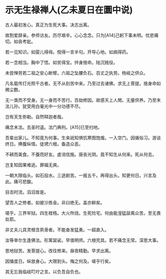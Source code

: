 # 示无生禄禅人(乙未夏日在圜中说)

古人最初发心。真正为生死大事。决志出离。

故割爱辞亲。参师访友。历尽艰辛。心心念念。只为[A14]己躬下事未明。忧悲痛切。如丧考妣。

若一见知识。如婴儿得母。傥得一言半句。开导心地。如病得药。

若一念相当。胸中了悟。如贫得宝。拌身捨命。陆沉贱役。

未尝惮劳若二祖之安心断臂。六祖之坠腰负石。百丈之执劳。杨岐之供众。

凡名载传灯光照千古者。无不从刻苦中来。乃至过去诸佛。求无上菩提。捨身命如微尘数。

无一类而不受身。无一身而不苦行。百劫修因。故感天上人閒。无量供养。乃至末法儿孙。犹受用白毫光中一分功德不尽。

岂有天生弥勒。自然释迦者哉。

痛念末法。去圣时遥。法门典刑。[A15]已至扫地。

吾辈出家儿。不知竟为何事。生来祇知惧饥寒图饱煖。一入空门。因循俗习。游谈终日。捧腹纵情。徒骋六根。备造众恶。

不耕而美食。不蚕而好友。虗消信施。唐丧光阴。竟不知生从何来。死从何去。

岂复知因果难逃。罪福无爽。

一朝大限临头。如石投水。三途剧苦。一报五千。再得出头。知更何日。兴言及此。痛可悲酸。

目击时流。滔滔皆是。

望吾人之修者。如披沙拣金。非曰绝无。盖亦鲜矣。

嗟乎。三界牢狱。四生桎梏。大火所烧。生死险宅。何由能溼猛𦦨离众苦。至无畏处耶。

非丈夫儿具灵根含夙骨者。不能奋发猛勇。一超直入。

汝等幸尔生逢佛法。形寓袈裟。早值明师。六根完具。若不痛念无常。深思大事。

思地狱苦。发菩提心。改往修来。昼夜精勤。早求出离。

因循度日。纵放身心。大限到头。悔之何及。嗟乎行矣。

其无忘我临岐叮咛之言。以负吾自负也。
